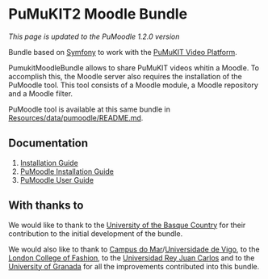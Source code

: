 PuMuKIT2 Moodle Bundle
=======================

*This page is updated to the PuMoodle 1.2.0 version*

Bundle based on [Symfony](http://symfony.com/) to work with the [PuMuKIT Video Platform](https://github.com/campusdomar/PuMuKIT2/blob/2.1.x/README.md).

PumukitMoodleBundle allows to share PuMuKIT videos whitin a Moodle.
To accomplish this, the Moodle server also requires the installation of
the PuMoodle tool. This tool consists of a Moodle module, a Moodle repository and
a Moodle filter.

PuMoodle tool is available at this same bundle in [Resources/data/pumoodle/README.md](Resources/data/pumoodle/README.md).


Documentation
-------------

1. [Installation Guide](Resources/doc/InstallationGuide.md)
2. [PuMoodle Installation Guide](Resources/doc/PuMoodleInstallationGuide.md)
3. [PuMoodle User Guide](Resources/doc/PuMoodleUserGuide.md)


With thanks to
--------------

We would like to thank to the [University of the Basque Country](http://www.ehu.eus/en/en-home)
for their contribution to the initial development of the bundle.

We would also like to thank to [Campus do Mar](http://campusdomar.es/en/)/[Universidade de Vigo](http://uvigo.es/uvigo_en/index.html), to
the [London College of Fashion](http://www.arts.ac.uk/fashion/), to the [Universidad Rey Juan Carlos](http://www.urjc.es/en/) and to the
[University of Granada](http://www.ugr.es/en/) for all the improvements
contributed into this bundle.
